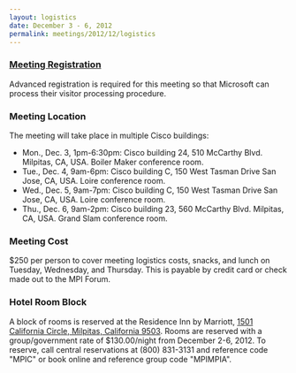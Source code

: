 ```yaml
---
layout: logistics
date: December 3 - 6, 2012
permalink: meetings/2012/12/logistics
---
```


### [Meeting Registration](http://a3.acteva.com/orderbooking/bookEvent/A328640)

Advanced registration is required for this meeting so that Microsoft
can process their visitor processing procedure.

### Meeting Location

The meeting will take place in multiple Cisco buildings:

* Mon., Dec. 3, 1pm-6:30pm: Cisco building 24, 510 McCarthy Blvd.
Milpitas, CA, USA.  Boiler Maker conference room.
* Tue., Dec. 4, 9am-6pm: Cisco building C, 150 West Tasman Drive
San Jose, CA, USA.  Loire conference room.
* Wed., Dec. 5, 9am-7pm: Cisco building C, 150 West Tasman Drive
San Jose, CA, USA.  Loire conference room.
* Thu., Dec. 6, 9am-2pm: Cisco building 23, 560 McCarthy Blvd.
Milpitas, CA, USA.  Grand Slam conference room.

### Meeting Cost

$250 per person to cover meeting logistics costs, snacks, and lunch on Tuesday, Wednesday, and Thursday. This is payable by credit card or check made out to the MPI Forum.

### Hotel Room Block

A block of rooms is reserved at the Residence Inn by Marriott, [1501 California Circle, Milpitas, California 9503](http://www.marriott.com/hotels/travel/sjcml-residence-inn-milpitas-silicon-valley/). Rooms are reserved with a group/government rate of $130.00/night from December 2-6, 2012. To reserve, call central reservations at (800) 831-3131 and reference code "MPIC" or book online and reference group code "MPIMPIA".
